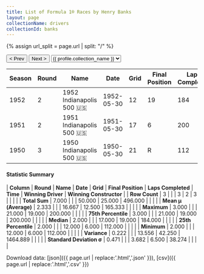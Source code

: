 ```yaml
---
title: List of Formula 1® Races by Henry Banks
layout: page
collectionName: drivers
collectionId: banks
---
```


{% assign url_split = page.url | split: "/" %}
<div id="collection-navigation">
<button onclick="selector.options[selector.selectedIndex-1].value && (window.location = selector.options[selector.selectedIndex-1].value);">&lt; Prev</button>
<button onclick="selector.options[selector.selectedIndex+1].value && (window.location = selector.options[selector.selectedIndex+1].value);">Next &gt;</button>
<select id="selector" onchange="this.options[this.selectedIndex].value && (window.location = this.options[this.selectedIndex].value);">
  {% for collectionId in site.data[page.collectionName].refs %}
    {% if collectionId == page.collectionId %}
      {% assign selected = "selected" %}
    {% else %}
      {% assign selected = "" %}
    {% endif %}
    {% assign profile = site.data[page.collectionName][collectionId].profile %}
    <option value="/f1/{{ page.collectionName }}/{{ collectionId }}/{{ url_split[4] }}" {{ selected }}>{{ profile.collection_name }}</option>
  {% endfor %}
</select>
</div>

| Season | Round | Name | Date | Grid | Final Position | Laps Completed | Time | Winning Driver | Winning Constructor |
|--|--|--|--|--|--|--|--|--|--|
| 1952 | 2 | 1952 Indianapolis 500 🇺🇸 | 1952-05-30 | 12 | 19 | 184 |   | Troy Ruttman 🇺🇸 | Kuzma 🇺🇸 |
| 1951 | 2 | 1951 Indianapolis 500 🇺🇸 | 1951-05-30 | 17 | 6 | 200 | +5:40.02 | Lee Wallard 🇺🇸 | Kurtis Kraft 🇺🇸 |
| 1950 | 3 | 1950 Indianapolis 500 🇺🇸 | 1950-05-30 | 21 | R | 112 |   | Johnnie Parsons 🇺🇸 | Kurtis Kraft 🇺🇸 |

#### Statistic Summary

| **Column** | **Round** | **Name** | **Date** | **Grid** | **Final Position** | **Laps Completed** | **Time** | **Winning Driver** | **Winning Constructor** |
| **Row Count** | 3 |  |  | 3 | 2 | 3 |  |  |  |
| **Total Sum** | 7.000 |  |  | 50.000 | 25.000 | 496.000 |  |  |  |
| **Mean μ (Average)** | 2.333 |  |  | 16.667 | 12.500 | 165.333 |  |  |  |
| **Maximum** | 3.000 |  |  | 21.000 | 19.000 | 200.000 |  |  |  |
| **75th Percentile** | 3.000 |  |  | 21.000 | 19.000 | 200.000 |  |  |  |
| **Median** | 2.000 |  |  | 17.000 | 19.000 | 184.000 |  |  |  |
| **25th Percentile** | 2.000 |  |  | 12.000 | 6.000 | 112.000 |  |  |  |
| **Minimum** | 2.000 |  |  | 12.000 | 6.000 | 112.000 |  |  |  |
| **Variance** | 0.222 |  |  | 13.556 | 42.250 | 1464.889 |  |  |  |
| **Standard Deviation σ** | 0.471 |  |  | 3.682 | 6.500 | 38.274 |  |  |  |

Download data: [json]({{ page.url | replace:'.html','.json' }}), [csv]({{ page.url | replace:'.html','.csv' }})
